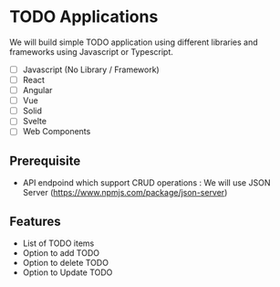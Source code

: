 # TODO Applications

We will build simple TODO application using different libraries and frameworks using Javascript or Typescript.

- [ ] Javascript (No Library / Framework)
- [ ] React
- [ ] Angular
- [ ] Vue
- [ ] Solid
- [ ] Svelte
- [ ] Web Components

## Prerequisite

- API endpoind which support CRUD operations : We will use JSON Server (https://www.npmjs.com/package/json-server)

## Features

- List of TODO items
- Option to add TODO
- Option to delete TODO
- Option to Update TODO
